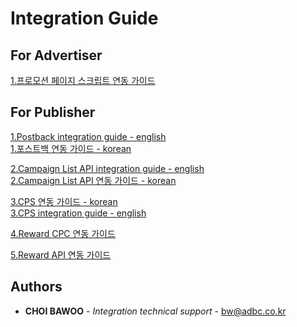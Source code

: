 # Integration Guide


## For Advertiser
[1.프로모션 페이지 스크립트 연동 가이드](https://github.com/adbc-tech/integration-guide/blob/master/CPA%20script%20integration%20guide%20for%20Advertiser.md)


## For Publisher
[1.Postback integration guide - english](https://github.com/adbc-tech/integration-guide/blob/master/NCPI%20integration%20guide%20for%20publisher.eng.md) \
[1.포스트백 연동 가이드 - korean](https://github.com/adbc-tech/integration-guide/blob/master/NCPI%20integration%20guide%20for%20publisher.md)  



[2.Campaign List API integration guide - english](https://github.com/adbc-tech/integration-guide/blob/master/Campaign%20list%20API%20guide%20for%20publisher.eng.md) \
[2.Campaign List API 연동 가이드 - korean](https://github.com/adbc-tech/integration-guide/blob/master/Campaign%20list%20API%20guide%20for%20publisher.md)


[3.CPS 연동 가이드 - korean](https://github.com/adbc-tech/integration-guide/blob/master/CPS%20integration%20guide.md) \
[3.CPS integration guide - english](https://github.com/adbc-tech/integration-guide/blob/master/CPS%20integration%20guide.eng.md)

[4.Reward CPC 연동 가이드](https://github.com/adbc-tech/integration-guide/blob/master/Reward%20Campaign%20list%20API%20guide%20for%20publisher.md)

[5.Reward API 연동 가이드](https://github.com/adbc-tech/integration-guide/blob/master/Reward%20Campaign%20API%20guide%20for%20publisher.md)


## Authors

* **CHOI BAWOO** - *Integration technical support* - bw@adbc.co.kr